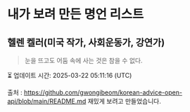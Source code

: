 # 내가 보려 만든 명언 리스트

##  헬렌 켈러(미국 작가, 사회운동가, 강연가)
> 눈을 뜨고도 어둠 속에 사는 것은 참을 수 없다.


⏳ 업데이트 시간: 2025-03-22 05:11:16 (UTC)

출처 : https://github.com/gwongibeom/korean-advice-open-api/blob/main/README.md
재밌게 보려고 만들었습니다.
